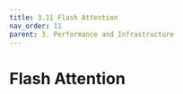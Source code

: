 ```yaml
---
title: 3.11 Flash Attention
nav_order: 11
parent: 3. Performance and Infrastructure
---
```


# Flash Attention

